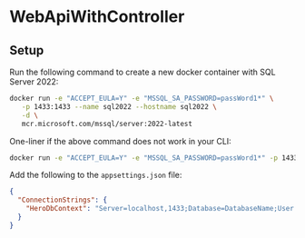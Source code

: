 # WebApiWithController

## Setup

Run the following command to create a new docker container with SQL Server 2022:

```sh
docker run -e "ACCEPT_EULA=Y" -e "MSSQL_SA_PASSWORD=passWord1*" \
   -p 1433:1433 --name sql2022 --hostname sql2022 \
   -d \
   mcr.microsoft.com/mssql/server:2022-latest
```

One-liner if the above command does not work in your CLI:

```sh
docker run -e "ACCEPT_EULA=Y" -e "MSSQL_SA_PASSWORD=passWord1*" -p 1433:1433 --name sql2022 --hostname sql2022 -d mcr.microsoft.com/mssql/server:2022-latest
```

Add the following to the `appsettings.json` file:

```json
{
  "ConnectionStrings": {
    "HeroDbContext": "Server=localhost,1433;Database=DatabaseName;User Id=sa;Password=passWord1*;TrustServerCertificate=True;Connection Timeout=30;"
  }
}
```